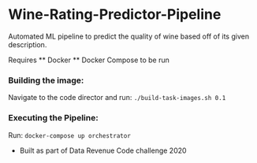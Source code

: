 # Wine-Rating-Predictor-Pipeline

Automated ML pipeline to predict the quality of wine based off of its given description.

Requires 
** Docker
** Docker Compose 
to be run 

### Building the image:
Navigate to the code director and run:
`./build-task-images.sh 0.1`

### Executing the Pipeline:

Run: `docker-compose up orchestrator`



* Built as part of Data Revenue Code challenge 2020
